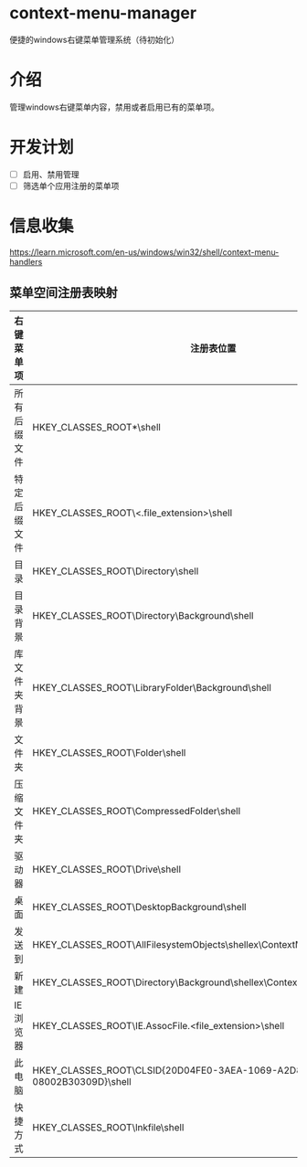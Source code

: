 # context-menu-manager
便捷的windows右键菜单管理系统（待初始化）
# 介绍
管理windows右键菜单内容，禁用或者启用已有的菜单项。
# 开发计划
- [ ] 启用、禁用管理
- [ ] 筛选单个应用注册的菜单项
# 信息收集
https://learn.microsoft.com/en-us/windows/win32/shell/context-menu-handlers
## 菜单空间注册表映射
| 右键菜单项   | 注册表位置                                                   |
| ------------ | ------------------------------------------------------------ |
| 所有后缀文件 | HKEY_CLASSES_ROOT\*\shell                                  |
| 特定后缀文件 | HKEY_CLASSES_ROOT\\<.file_extension>\shell                  |
| 目录         | HKEY_CLASSES_ROOT\Directory\shell                          |
| 目录背景     | HKEY_CLASSES_ROOT\Directory\Background\shell               |
| 库文件夹背景 | HKEY_CLASSES_ROOT\LibraryFolder\Background\shell           |
| 文件夹       | HKEY_CLASSES_ROOT\Folder\shell                             |
| 压缩文件夹   | HKEY_CLASSES_ROOT\CompressedFolder\shell                   |
| 驱动器       | HKEY_CLASSES_ROOT\Drive\shell                              |
| 桌面         | HKEY_CLASSES_ROOT\DesktopBackground\shell                  |
| 发送到       | HKEY_CLASSES_ROOT\AllFilesystemObjects\shellex\ContextMenuHandlers\SendTo |
| 新建         | HKEY_CLASSES_ROOT\Directory\Background\shellex\ContextMenuHandlers\New |
| IE浏览器     | HKEY_CLASSES_ROOT\IE.AssocFile.<file_extension>\shell      |
| 此电脑       | HKEY_CLASSES_ROOT\CLSID\{20D04FE0-3AEA-1069-A2D8-08002B30309D}\shell |
| 快捷方式     | HKEY_CLASSES_ROOT\lnkfile\shell                            |
